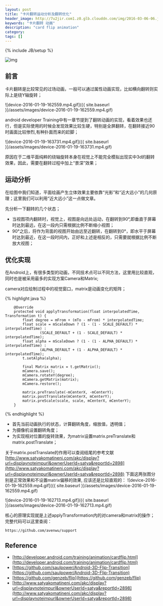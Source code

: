 ```yaml
---
layout: post
title: "卡片翻转运动分析及翻转优化"
header_image: http://7u2jir.com1.z0.glb.clouddn.com/img/2016-03-06-06.jpg
keywords: "卡片翻转 动画"
description: "card flip animation"
category: 
tags: []
---
```

{% include JB/setup %}

![img](http://7u2jir.com1.z0.glb.clouddn.com/img/2016-03-06-06.jpg)

## 前言

卡片翻转是比较常见的过场动画，一般可以通过属性动画实现，比如横向翻转则实际上是绕Y轴旋转；
	
![device-2016-01-19-162559.mp4.gif]({{ site.baseurl }}/assets/images/device-2016-01-19-162559.mp4.gif)  

android developer Training中有一章节提到了翻转动画的实现，看着效果也还行，但是实际使用的时候会发现效果比较生硬，特别是全屏翻转，在翻转接近90时画面比较惨烈,有种扑面而来的赶脚；  


![device-2016-01-19-163731.mp4.gif]({{ site.baseurl }}/assets/images/device-2016-01-19-163731.mp4.gif)


原因在于二维平面纯粹的绕轴旋转本身在视觉上不能完全模拟出现实中3d的翻转效果，因此，需要在翻转过程中加上“景深”效果；

## 运动分析
在绘图中我们知道，平面绘画产生立体效果主要依靠“光影”和“近大远小”的几何原理；这里我们可以利用“近大远小”这一点做文章。

先分析一下翻转的几个状态；  

[]()

  
    
    

* 当视图项内翻转时，视觉上，视图是向远处运动，在翻转到90°,即垂直于屏幕时达到最远，在这一段内只需根据比例不断缩小视图；
* 90°之后，将作为背面的视图开始由远至近翻转，在翻转到0°，即水平于屏幕时达到最近，在这一段时间内，正好和上述是相反的，只需要就根据比例不断放大视图；

## 优化实现
在Android上，有很多类型的动画，不同技术点可以不同方法，这里用比较直观，同时也是被采用最多的实现方案Camera和Matrix;

camera对应绘制过程中的视觉窗口，matrix是动画变化的矩阵；  


{% highlight java %}

        @Override
        protected void applyTransformation(float interpolatedTime, Transformation t) {
            float degree = mFrom + (mTo - mFrom) * interpolatedTime;
            float scale = mScaleDown ? (1 - (1 - SCALE_DEFAULT) * interpolatedTime) :
                    (SCALE_DEFAULT + (1 - SCALE_DEFAULT) * interpolatedTime);
            float alpha = mScaleDown ? (1 - (1 - ALPHA_DEFAULT) * interpolatedTime) :
                    (ALPHA_DEFAULT + (1 - ALPHA_DEFAULT) * interpolatedTime);
            t.setAlpha(alpha);

            final Matrix matrix = t.getMatrix();
            mCamera.save();
            mCamera.rotateY(degree);
            mCamera.getMatrix(matrix);
            mCamera.restore();

            matrix.preTranslate(-mCenterX, -mCenterY);
            matrix.postTranslate(mCenterX, mCenterY);
            matrix.preScale(scale, scale, mCenterX, mCenterY);
        }
{% endhighlight %}

* 首先当前动画执行的状态，计算翻转角度，缩放值，透明值；
* 为摄像机设置翻转角度；
* 为实现相对位置的旋转效果，为matrix设置matrix.preTranslate和matrix.postTranslate；

关于matrix.postTranslate的作用可以查阅结尾的参考文献[http://www.satyakomatineni.com/akc/display?url=displaynoteimpurl&ownerUserId=satya&reportId=2898](http://www.satyakomatineni.com/akc/display?url=displaynoteimpurl&ownerUserId=satya&reportId=2898)
下面这两张图分别是正常效果和不设置matrix偏移的效果, 应该还是比较直观的：
![device-2016-01-19-162559.mp4.gif]({{ site.baseurl }}/assets/images/device-2016-01-19-162559.mp4.gif) 

![device-2016-01-19-162713.mp4.gif]({{ site.baseurl }}/assets/images/device-2016-01-19-162713.mp4.gif) 

核心的原理实现就是上述applyTransformation内的对camera和matrix的操作；
完整代码可以这里查阅：

	https://github.com/avenwu/support
	

## Reference
* [http://developer.android.com/training/animation/cardflip.html](http://developer.android.com/training/animation/cardflip.html)
* [https://github.com/saulpower/Android-3D-Flip-Transition](https://github.com/saulpower/Android-3D-Flip-Transition)
* [https://github.com/genzeb/flip](https://github.com/genzeb/flip)
* [http://www.satyakomatineni.com/akc/display?url=displaynoteimpurl&ownerUserId=satya&reportId=2898](http://www.satyakomatineni.com/akc/display?url=displaynoteimpurl&ownerUserId=satya&reportId=2898)
